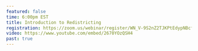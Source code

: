```yaml
---
featured: false
time: 6:00pm EST
title: Introduction to Redistricting
registration: https://zoom.us/webinar/register/WN_V-9S2nZ2TJKPtEdypNBcfw
video: https://www.youtube.com/embed/2670YOzQSH4
past: true
---
```


